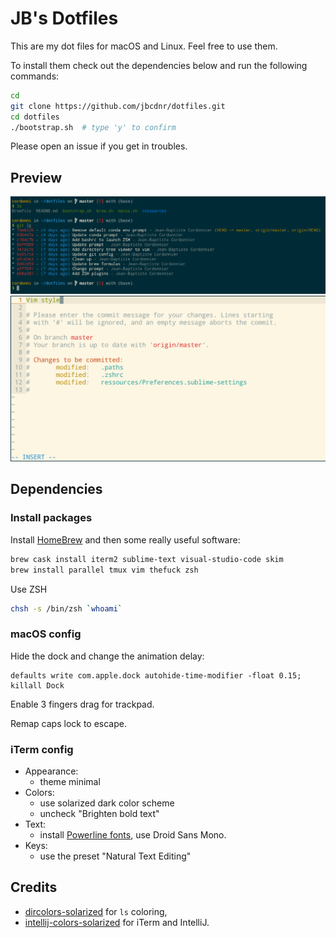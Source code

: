 # JB's Dotfiles

This are my dot files for macOS and Linux. Feel free to use them.

To install them check out the dependencies below and run the following commands:

```bash
cd
git clone https://github.com/jbcdnr/dotfiles.git
cd dotfiles
./bootstrap.sh  # type 'y' to confirm
```

Please open an issue if you get in troubles.

## Preview

![](./docs/prompt_and_git.png)
![](./docs/vim.png)

## Dependencies

### Install packages

Install [HomeBrew](https://brew.sh/) and then some really useful software:

```bash
brew cask install iterm2 sublime-text visual-studio-code skim
brew install parallel tmux vim thefuck zsh
```

Use ZSH

```bash
chsh -s /bin/zsh `whoami`
```

### macOS config

Hide the dock and change the animation delay:

```
defaults write com.apple.dock autohide-time-modifier -float 0.15; killall Dock
```

Enable 3 fingers drag for trackpad.

Remap caps lock to escape.

### iTerm config

- Appearance:
    - theme minimal
- Colors:
    - use solarized dark color scheme
    - uncheck "Brighten bold text"
- Text:
    - install [Powerline fonts](https://github.com/powerline/fonts), use Droid Sans Mono.
- Keys:
    - use the preset "Natural Text Editing"

## Credits

- [dircolors-solarized](https://github.com/seebi/dircolors-solarized) for `ls` coloring,
- [intellij-colors-solarized](https://github.com/jkaving/intellij-colors-solarized) for iTerm and IntelliJ.
